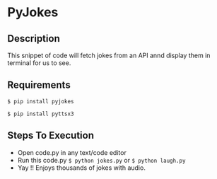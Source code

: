 # PyJokes

## Description
This snippet of code will fetch jokes from an API annd display  them in terminal for us to see.

## Requirements

`$ pip install pyjokes`

`$ pip install pyttsx3`

## Steps To Execution
- Open code.py in any text/code editor
- Run this code.py `$ python jokes.py` or `$ python laugh.py`
- Yay !! Enjoys thousands of jokes with audio.
